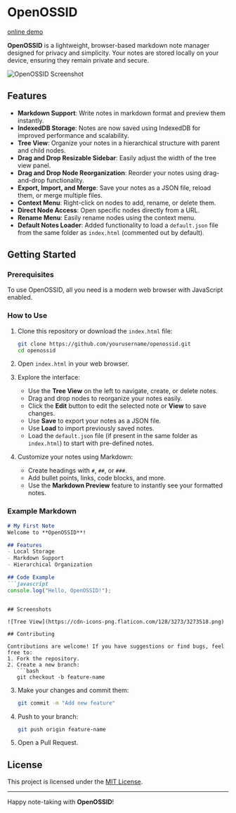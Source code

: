 # OpenOSSID

[online demo](https://vroby65.github.io/OpenOSSID/)

**OpenOSSID** is a lightweight, browser-based markdown note manager designed for privacy and simplicity. Your notes are stored locally on your device, ensuring they remain private and secure.

![OpenOSSID Screenshot](https://cdn-icons-png.flaticon.com/128/3273/3273518.png)

## Features

- **Markdown Support**: Write notes in markdown format and preview them instantly.
- **IndexedDB Storage**: Notes are now saved using IndexedDB for improved performance and scalability.
- **Tree View**: Organize your notes in a hierarchical structure with parent and child nodes.
- **Drag and Drop Resizable Sidebar**: Easily adjust the width of the tree view panel.
- **Drag and Drop Node Reorganization**: Reorder your notes using drag-and-drop functionality.
- **Export, Import, and Merge**: Save your notes as a JSON file, reload them, or merge multiple files.
- **Context Menu**: Right-click on nodes to add, rename, or delete them.
- **Direct Node Access**: Open specific nodes directly from a URL.
- **Rename Menu**: Easily rename nodes using the context menu.
- **Default Notes Loader**: Added functionality to load a `default.json` file from the same folder as `index.html` (commented out by default).

## Getting Started

### Prerequisites

To use OpenOSSID, all you need is a modern web browser with JavaScript enabled.

### How to Use

1. Clone this repository or download the `index.html` file:
   ```bash
   git clone https://github.com/yourusername/openossid.git
   cd openossid
   ```
2. Open `index.html` in your web browser.

3. Explore the interface:
   - Use the **Tree View** on the left to navigate, create, or delete notes.
   - Drag and drop nodes to reorganize your notes easily.
   - Click the **Edit** button to edit the selected note or **View** to save changes.
   - Use **Save** to export your notes as a JSON file.
   - Use **Load** to import previously saved notes.
   - Load the `default.json` file (if present in the same folder as `index.html`) to start with pre-defined notes.

4. Customize your notes using Markdown:
   - Create headings with `#`, `##`, or `###`.
   - Add bullet points, links, code blocks, and more.
   - Use the **Markdown Preview** feature to instantly see your formatted notes.

### Example Markdown

```markdown
# My First Note
Welcome to **OpenOSSID**!

## Features
- Local Storage
- Markdown Support
- Hierarchical Organization

## Code Example
```javascript
console.log("Hello, OpenOSSID!");
```
```

## Screenshots

![Tree View](https://cdn-icons-png.flaticon.com/128/3273/3273518.png)

## Contributing

Contributions are welcome! If you have suggestions or find bugs, feel free to:
1. Fork the repository.
2. Create a new branch:
   ```bash
   git checkout -b feature-name
   ```
3. Make your changes and commit them:
   ```bash
   git commit -m "Add new feature"
   ```
4. Push to your branch:
   ```bash
   git push origin feature-name
   ```
5. Open a Pull Request.

## License

This project is licensed under the [MIT License](LICENSE).

---

Happy note-taking with **OpenOSSID**!
